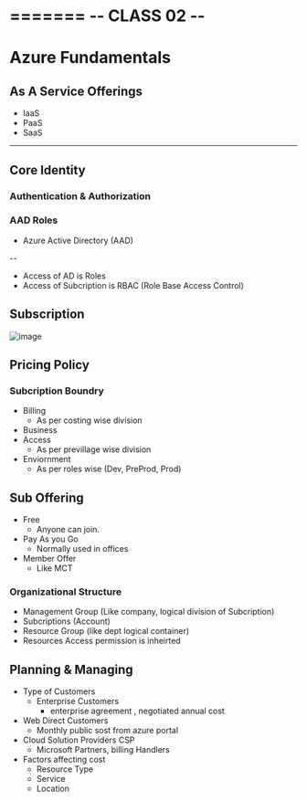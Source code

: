 =======
-- CLASS 02 --
=======
# Azure Fundamentals

## As A Service Offerings 
- IaaS
- PaaS
- SaaS 
  
--------------

## Core Identity

### Authentication & Authorization

### AAD Roles 
- Azure Active Directory (AAD)


--
- Access of AD is Roles
- Access of Subcription is RBAC (Role Base Access Control)
  
## Subscription 
![image](https://user-images.githubusercontent.com/56934817/121810567-e1205100-cc7a-11eb-8d0c-78a548acf288.png)



## Pricing Policy 
### Subcription Boundry
- Billing 
  - As per costing wise division
- Business
- Access 
  - As per previllage wise division 
- Enviornment
  - As per roles wise (Dev, PreProd, Prod)

## Sub Offering
- Free
  - Anyone can join.
- Pay As you Go 
  - Normally used in offices
- Member Offer 
  - Like MCT

### Organizational Structure 
- Management Group (Like company, logical division of Subcription)
- Subcriptions (Account)
- Resource Group (like dept logical container)
- Resources
 Access permission is inheirted 

## Planning & Managing 
- Type of Customers 
  - Enterprise Customers 
    - enterprise agreement , negotiated annual cost
- Web Direct Customers  
  - Monthly public sost from azure portal
- Cloud Solution Providers CSP 
  - Microsoft Partners, billing Handlers 
- Factors affecting cost
  - Resource Type
  - Service 
  - Location






















